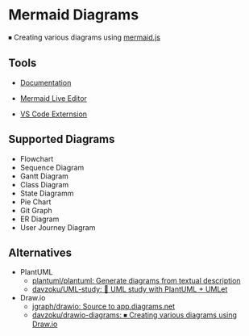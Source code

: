 # Mermaid Diagrams

⏹ Creating various diagrams using [mermaid.js](https://github.com/mermaid-js/mermaid)

## Tools

- [Documentation](https://mermaid-js.github.io/mermaid/#/)

- [ Mermaid Live Editor](https://mermaid.live/)

- [VS Code Externsion](https://marketplace.visualstudio.com/items?itemName=bierner.markdown-mermaid)

## Supported Diagrams

- Flowchart
- Sequence Diagram
- Gantt Diagram
- Class Diagram
- State Diagramm
- Pie Chart
- Git Graph
- ER Diagram
- User Journey Diagram

## Alternatives

- PlantUML
  - [plantuml/plantuml: Generate diagrams from textual description](https://github.com/plantuml/plantuml)
  - [davzoku/UML-study: 🌿 UML study with PlantUML + UMLet](https://github.com/davzoku/UML-study)
- Draw.io
  - [jgraph/drawio: Source to app.diagrams.net](https://github.com/jgraph/drawio)
  - [davzoku/drawio-diagrams: ⏹ Creating various diagrams using Draw.io](https://github.com/davzoku/drawio-diagrams)
